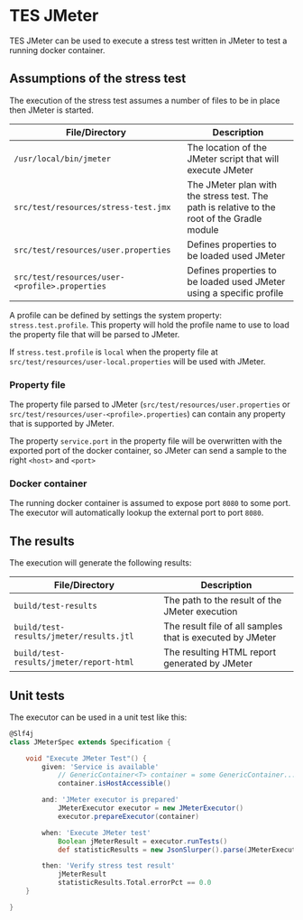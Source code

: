# TES JMeter

TES JMeter can be used to execute a stress test written in JMeter to test a running docker container.

## Assumptions of the stress test

The execution of the stress test assumes a number of files to be in place then JMeter is started.

| **File/Directory**                             | **Description**                                                                             |
|------------------------------------------------|---------------------------------------------------------------------------------------------|
| `/usr/local/bin/jmeter`                        | The location of the JMeter script that will execute JMeter                                  |
| `src/test/resources/stress-test.jmx`           | The JMeter plan with the stress test. The path is relative to the root of the Gradle module |
| `src/test/resources/user.properties`           | Defines properties to be loaded used JMeter                                                 |
| `src/test/resources/user-<profile>.properties` | Defines properties to be loaded used JMeter using a specific profile                        |

A profile can be defined by settings the system property: `stress.test.profile`. This property will hold the profile 
name to use to load the property file that will be parsed to JMeter.

If `stress.test.profile` is `local` when the property file at `src/test/resources/user-local.properties` will be used
with JMeter.

### Property file

The property file parsed to JMeter (`src/test/resources/user.properties` or `src/test/resources/user-<profile>.properties`)
can contain any property that is supported by JMeter.

The property `service.port` in the property file will be overwritten with the exported port of the docker container, so
JMeter can send a sample to the right `<host>` and `<port>`

### Docker container

The running docker container is assumed to expose port `8080` to some port. The executor will automatically
lookup the external port to port `8080`.

## The results

The execution will generate the following results:

| **File/Directory**                      | **Description**                                           |
|-----------------------------------------|-----------------------------------------------------------|
| `build/test-results`                    | The path to the result of the JMeter execution            |
| `build/test-results/jmeter/results.jtl` | The result file of all samples that is executed by JMeter |
| `build/test-results/jmeter/report-html` | The resulting HTML report generated by JMeter             |

## Unit tests

The executor can be used in a unit test like this:

```groovy
@Slf4j
class JMeterSpec extends Specification {

    void "Execute JMeter Test"() {
        given: 'Service is available'
            // GenericContainer<T> container = some GenericContainer...
            container.isHostAccessible()

        and: 'JMeter executor is prepared'
            JMeterExecutor executor = new JMeterExecutor()
            executor.prepareExecutor(container)

        when: 'Execute JMeter test'
            Boolean jMeterResult = executor.runTests()
            def statisticResults = new JsonSlurper().parse(JMeterExecutor.STATISTIC_RESULT_FILE)

        then: 'Verify stress test result'
            jMeterResult
            statisticResults.Total.errorPct == 0.0
    }

}
```
